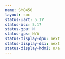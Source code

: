 ```yaml
---
name: SM8450
layout: soc
status-uart: 5.17
status-icc: 5.17
status-gpu: N
status-gps: N/A
status-display-dpu: next
status-display-dsi: next
status-display-hdmi: n/a
---
```

